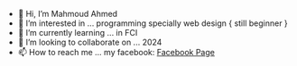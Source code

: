 - 👋 Hi, I’m Mahmoud Ahmed
- 👀 I’m interested in ... programming specially web design { still beginner }
- 🌱 I’m currently learning ... in FCI
- 💞️ I’m looking to collaborate on ... 2024
- 📫 How to reach me ... my facebook: [Facebook Page](https://www.facebook.com/Ma7moudA7md99)

<!---
Mahmoud2002d/Mahmoud2002d is a ✨ special ✨ repository because its `README.md` (this file) appears on your GitHub profile.
You can click the Preview link to take a look at your changes.
--->
